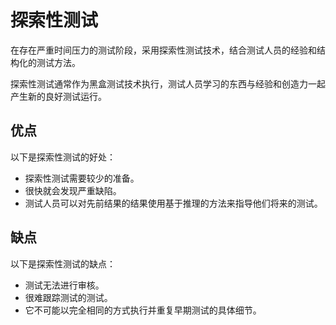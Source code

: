 # 探索性测试

在存在严重时间压力的测试阶段，采用探索性测试技术，结合测试人员的经验和结构化的测试方法。

探索性测试通常作为黑盒测试技术执行，测试人员学习的东西与经验和创造力一起产生新的良好测试运行。

## 优点

以下是探索性测试的好处：

* 探索性测试需要较少的准备。
* 很快就会发现严重缺陷。
* 测试人员可以对先前结果的结果使用基于推理的方法来指导他们将来的测试。

## 缺点

以下是探索性测试的缺点：

* 测试无法进行审核。
* 很难跟踪测试的测试。
* 它不可能以完全相同的方式执行并重复早期测试的具体细节。

